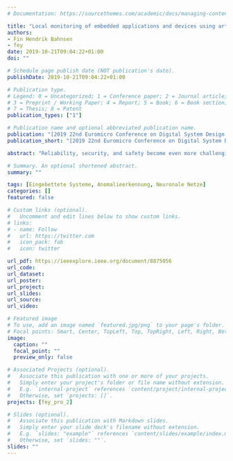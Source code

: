```yaml
---
# Documentation: https://sourcethemes.com/academic/docs/managing-content/

title: "Local monitoring of embedded applications and devices using artificial neural networks"
authors:
- Fin Hendrik Bahnsen
- fey
date: 2019-10-21T09:04:22+01:00
doi: ""

# Schedule page publish date (NOT publication's date).
publishDate: 2019-10-21T09:04:22+01:00

# Publication type.
# Legend: 0 = Uncategorized; 1 = Conference paper; 2 = Journal article;
# 3 = Preprint / Working Paper; 4 = Report; 5 = Book; 6 = Book section;
# 7 = Thesis; 8 = Patent
publication_types: ["1"]

# Publication name and optional abbreviated publication name.
publication: "[2019 22nd Euromicro Conference on Digital System Design (DSD)](https://ieeexplore.ieee.org/document/8875056)"
publication_short: "[2019 22nd Euromicro Conference on Digital System Design (DSD)](https://ieeexplore.ieee.org/document/8875056)"

abstract: "Reliability, security, and safety become even more challenging in times of the Internet of Things (IoT). Devices operate jointly in large distributed networks and may affect each other's functionality due to failures or attacks. Identifying abnormal system behavior is therefore the solution to protect the device itself and other network participants to ensure service availability and system integrity. We propose a monitor concept based on long short-term memory recurrent neural networks which adapts to new devices by learning the nominal behavior automatically. No fault model is needed to identify erroneous behavior. The monitor can operate locally on the device, so our approach addresses the limited bandwidth and connectivity of IoT devices. Experiments evaluate our approach for a simulated controller under varying runtime conditions."

# Summary. An optional shortened abstract.
summary: ""

tags: [Eingebettete Systeme, Anomalieerkennung, Neuronale Netze]
categories: []
featured: false

# Custom links (optional).
#   Uncomment and edit lines below to show custom links.
# links:
# - name: Follow
#   url: https://twitter.com
#   icon_pack: fab
#   icon: twitter

url_pdf: https://ieeexplore.ieee.org/document/8875056
url_code:
url_dataset:
url_poster:
url_project:
url_slides:
url_source:
url_video:

# Featured image
# To use, add an image named `featured.jpg/png` to your page's folder. 
# Focal points: Smart, Center, TopLeft, Top, TopRight, Left, Right, BottomLeft, Bottom, BottomRight.
image:
  caption: ""
  focal_point: ""
  preview_only: false

# Associated Projects (optional).
#   Associate this publication with one or more of your projects.
#   Simply enter your project's folder or file name without extension.
#   E.g. `internal-project` references `content/project/internal-project/index.md`.
#   Otherwise, set `projects: []`.
projects: [fey_pro_2]

# Slides (optional).
#   Associate this publication with Markdown slides.
#   Simply enter your slide deck's filename without extension.
#   E.g. `slides: "example"` references `content/slides/example/index.md`.
#   Otherwise, set `slides: ""`.
slides: ""
---
```

